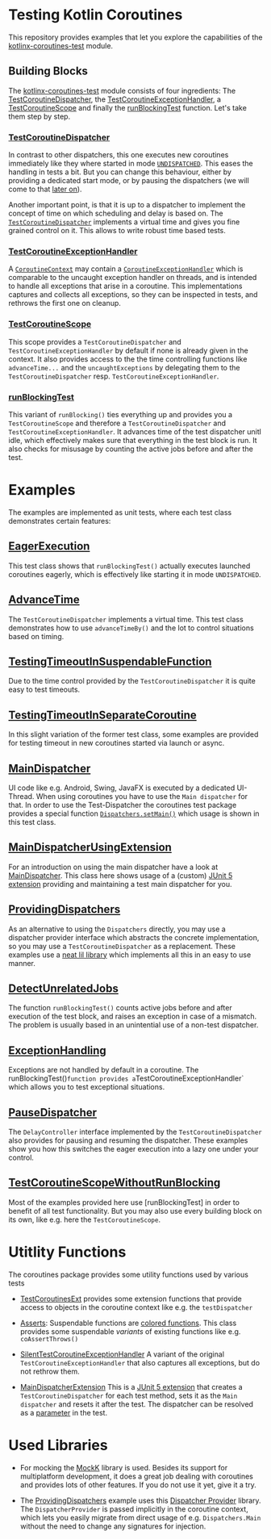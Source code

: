 # Testing Kotlin Coroutines
This repository provides examples that let you explore the capabilities
of the [kotlinx-coroutines-test](https://github.com/Kotlin/kotlinx.coroutines/tree/master/kotlinx-coroutines-test) 
module. 

## Building Blocks
The [kotlinx-coroutines-test](https://github.com/Kotlin/kotlinx.coroutines/tree/master/kotlinx-coroutines-test) 
module consists of four ingredients: The [TestCoroutineDispatcher](#TestCoroutineDispatcher),
the [TestCoroutineExceptionHandler](#TestCoroutineExceptionHandler), 
a [TestCoroutineScope](#TestCoroutineScope) and finally the
[runBlockingTest](#runBlockingTest) function. 
Let's take them step by step.

### [TestCoroutineDispatcher](https://kotlin.github.io/kotlinx.coroutines/kotlinx-coroutines-test/kotlinx.coroutines.test/-test-coroutine-dispatcher/)
In contrast to other dispatchers, this one executes new coroutines immediately 
like they where started in mode 
[`UNDISPATCHED`](https://kotlin.github.io/kotlinx.coroutines/kotlinx-coroutines-core/kotlinx.coroutines/-coroutine-start/-u-n-d-i-s-p-a-t-c-h-e-d.html). 
This eases the handling in tests a bit. But you can change this behaviour, 
either by providing a dedicated start mode, or by pausing the dispatchers 
(we will come to that [later on](#PauseDispatcher)).

Another important point, is that it is up to a dispatcher to implement
the concept of time on which scheduling and delay is based on. The 
[`TestCoroutineDispatcher`](https://kotlin.github.io/kotlinx.coroutines/kotlinx-coroutines-test/kotlinx.coroutines.test/-test-coroutine-dispatcher/) 
implements a virtual time and gives you fine grained control on it. 
This allows to write robust time based tests.

### [TestCoroutineExceptionHandler](https://kotlin.github.io/kotlinx.coroutines/kotlinx-coroutines-test/kotlinx.coroutines.test/-test-coroutine-exception-handler/)
A [`CoroutineContext`](https://kotlinlang.org/api/latest/jvm/stdlib/kotlin.coroutines/-coroutine-context/) 
may contain a [`CoroutineExceptionHandler`](https://kotlin.github.io/kotlinx.coroutines/kotlinx-coroutines-core/kotlinx.coroutines/-coroutine-exception-handler/index.html) 
which is
comparable to the uncaught exception handler on threads, and is intended
to handle all exceptions that arise in a coroutine. This implementations
captures and collects all exceptions, so they can be inspected in tests,
and rethrows the first one on cleanup. 

### [TestCoroutineScope](https://kotlin.github.io/kotlinx.coroutines/kotlinx-coroutines-test/kotlinx.coroutines.test/-test-coroutine-scope/)
This scope provides a `TestCoroutineDispatcher` and `TestCoroutineExceptionHandler`
by default if none is already given in the context. It also provides access 
to the the time controlling functions like `advanceTime...` and the 
`uncaughtExceptions` by delegating them to the `TestCoroutineDispatcher` 
resp. `TestCoroutineExceptionHandler`.

### [runBlockingTest](https://kotlin.github.io/kotlinx.coroutines/kotlinx-coroutines-test/kotlinx.coroutines.test/run-blocking-test.html)
This variant of `runBlocking()` ties everything up and provides you
a `TestCoroutineScope` and therefore a `TestCoroutineDispatcher` and 
`TestCoroutineExceptionHandler`. It advances time of the test dispatcher
unitl idle, which effectively makes sure that everything in the test block
is run. It also checks for misusage by counting the active jobs before 
and after the test.

# Examples
The examples are implemented as unit tests, where each test class 
demonstrates certain features:

## [EagerExecution](src/test/kotlin/EagerExecution.kt)
This test class shows that `runBlockingTest()` actually executes launched 
coroutines eagerly, which is effectively like starting it in mode `UNDISPATCHED`.

## [AdvanceTime](src/test/kotlin/AdvanceTime.kt)
The `TestCoroutineDispatcher` implements a virtual time. This test class
demonstrates how to use `advanceTimeBy()` and the lot to control situations
based on timing.

## [TestingTimeoutInSuspendableFunction](src/test/kotlin/TestingTimeoutInSuspendableFunction.kt)
Due to the time control provided by the `TestCoroutineDispatcher` it is 
quite easy to test timeouts.

## [TestingTimeoutInSeparateCoroutine](src/test/kotlin/TestingTimeoutInSeparateCoroutine.kt)
In this slight variation of the former test class, some examples are provided
for testing timeout in new coroutines started via launch or async. 

## [MainDispatcher](src/test/kotlin/MainDispatcher.kt)
UI code like e.g. Android, Swing, JavaFX is executed by a dedicated UI-Thread.
When using coroutines you have to use the `Main dispatcher` for that.
In order to use the Test-Dispatcher the coroutines test package provides a
special function [`Dispatchers.setMain()`](https://kotlin.github.io/kotlinx.coroutines/kotlinx-coroutines-test/kotlinx.coroutines.test/kotlinx.coroutines.-dispatchers/set-main.html) 
which usage is shown in this test class.

## [MainDispatcherUsingExtension](src/test/kotlin/MainDispatcherUsingExtension.kt)
For an introduction on using the main dispatcher have a look at
[MainDispatcher](#MainDispatcher). This class here shows usage of a (custom)
[JUnit 5 extension](https://junit.org/junit5/docs/current/user-guide/#extensions)
providing and maintaining a test main dispatcher for you.

## [ProvidingDispatchers](src/test/kotlin/ProvidingDispatchers.kt)
As an alternative to using the `Dispatchers` directly, you may use a 
dispatcher provider interface which abstracts the concrete implementation, 
so you may use a `TestCoroutineDispatcher` as a replacement. These examples 
use a [neat lil library](https://github.com/RBusarow/Dispatch) which 
implements all this in an easy to use manner.

## [DetectUnrelatedJobs](src/test/kotlin/DetectUnrelatedJobs.kt)
The function `runBlockingTest()` counts active jobs before and after 
execution of the test block, and raises an exception in case of a mismatch. 
The problem is usually based in an unintential use of a non-test dispatcher.

## [ExceptionHandling](src/test/kotlin/ExceptionHandling.kt)
Exceptions are not handled by default in a coroutine. The runBlockingTest()`
function provides a `TestCoroutineExceptionHandler` which allows you to 
test exceptional situations.

## [PauseDispatcher](src/test/kotlin/PauseDispatcher.kt)
The `DelayController` interface implemented by the `TestCoroutineDispatcher`
also provides for pausing and resuming the dispatcher. These examples show
you how this switches the eager execution into a lazy one under your control.

## [TestCoroutineScopeWithoutRunBlocking](src/test/kotlin/TestCoroutineScopeWithoutRunBlocking.kt)
Most of the examples provided here use [runBlockingTest] in order to
benefit of all test functionality. But you may also use every building
block on its own, like e.g. here the `TestCoroutineScope`.

# Utitlity Functions
The coroutines package provides some utility functions used by various tests
* [TestCoroutinesExt](src/test/kotlin/coroutines/TestCoroutinesExt.kt) provides
some extension functions that provide access to objects in the coroutine context
like e.g. the `testDispatcher`

* [Asserts](src/test/kotlin/coroutines/Asserts.kt): Suspendable functions are 
[colored functions](https://medium.com/@elizarov/how-do-you-color-your-functions-a6bb423d936d).
This class provides some suspendable _variants_ of existing functions like
e.g. `coAssertThrows()`

* [SilentTestCoroutineExceptionHandler](src/test/kotlin/coroutines/SilentTestCoroutineExceptionHandler.kt)
A variant of the original `TestCoroutineExceptionHandler` that also captures all
exceptions, but do not rethrow them.

* [MainDispatcherExtension](src/test/kotlin/coroutines/MainDispatcherExtension.kt)
This is a [JUnit 5 extension](https://junit.org/junit5/docs/current/user-guide/#extensions)
that creates a `TestCoroutineDispatcher` for each test method, sets it as the 
`Main dispatcher` and resets it after the test. The dispatcher can be resolved 
as a [parameter](https://junit.org/junit5/docs/current/user-guide/#writing-tests-dependency-injection) 
in the test.


# Used Libraries
* For mocking the [MockK](https://mockk.io/) library is used. Besides its
support for multiplatform development, it does a great job dealing with
coroutines and provides lots of other features. If you do not use it yet, 
give it a try.

* The [ProvidingDispatchers](#ProvidingDispatchers) example uses this
[Dispatcher Provider](https://github.com/RBusarow/Dispatch) library. The
`DispatcherProvider` is passed implicitly in the coroutine context, which lets
you easily migrate from direct usage of e.g. `Dispatchers.Main` without 
the need to change any signatures for injection. 

